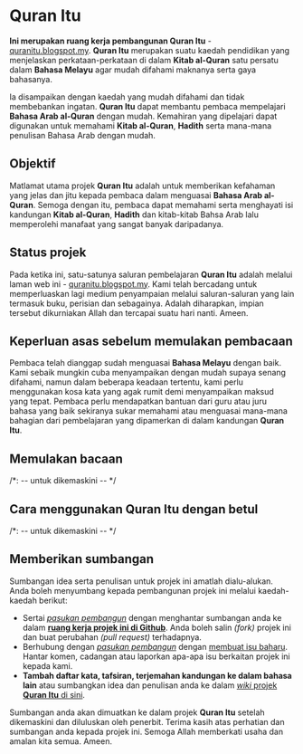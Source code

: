 # Quran Itu
**Ini merupakan ruang kerja pembangunan Quran Itu** - [quranitu.blogspot.my](https://quranitu.blogspot.my). **Quran Itu** merupakan suatu kaedah pendidikan yang menjelaskan perkataan-perkataan di dalam **Kitab al-Quran** satu persatu dalam **Bahasa Melayu** agar mudah difahami maknanya serta gaya bahasanya.

Ia disampaikan dengan kaedah yang mudah difahami dan tidak membebankan ingatan. **Quran Itu** dapat membantu pembaca mempelajari **Bahasa Arab al-Quran** dengan mudah. Kemahiran yang dipelajari dapat digunakan untuk memahami **Kitab al-Quran**, **Hadith** serta mana-mana penulisan Bahasa Arab dengan mudah.

## Objektif
Matlamat utama projek **Quran Itu** adalah untuk memberikan kefahaman yang jelas dan jitu kepada pembaca dalam menguasai **Bahasa Arab al-Quran**. Semoga dengan itu, pembaca dapat memahami serta menghayati isi kandungan **Kitab al-Quran**, **Hadith** dan kitab-kitab Bahsa Arab lalu memperolehi manafaat yang sangat banyak daripadanya.

## Status projek
Pada ketika ini, satu-satunya saluran pembelajaran **Quran Itu** adalah melalui laman web ini - [quranitu.blogspot.my](https://quranitu.blogspot.my). Kami telah bercadang untuk memperluaskan lagi medium penyampaian melalui saluran-saluran yang lain termasuk buku, perisian dan sebagainya. Adalah diharapkan, impian tersebut dikurniakan Allah dan tercapai suatu hari nanti. Ameen.

## Keperluan asas sebelum memulakan pembacaan
Pembaca telah dianggap sudah menguasai **Bahasa Melayu** dengan baik. Kami sebaik mungkin cuba menyampaikan dengan mudah supaya senang difahami, namun dalam beberapa keadaan tertentu, kami perlu menggunakan kosa kata yang agak rumit demi menyampaikan maksud yang tepat. Pembaca perlu mendapatkan bantuan dari guru atau juru bahasa yang baik sekiranya sukar memahami atau menguasai mana-mana bahagian dari pembelajaran yang dipamerkan di dalam kandungan **Quran Itu**.

## Memulakan bacaan
/*:
-- untuk dikemaskini --
 */
 
## Cara menggunakan Quran Itu dengan betul
/*:
-- untuk dikemaskini --
 */
 
## Memberikan sumbangan
Sumbangan idea serta penulisan untuk projek ini amatlah dialu-alukan. Anda boleh menyumbang kepada pembangunan projek ini melalui kaedah-kaedah berikut:

- Sertai [*pasukan pembangun*](https://github.com/nikahmadz/Quran-Itu/graphs/contributors) dengan menghantar sumbangan anda ke dalam [**ruang kerja projek ini di Github**](https://github.com/nikahmadz/Quran-Itu). Anda boleh salin *(fork)* projek ini dan buat perubahan *(pull request)* terhadapnya.
- Berhubung dengan [*pasukan pembangun*](https://github.com/nikahmadz/Quran-Itu/graphs/contributors) dengan [membuat isu baharu](https://github.com/nikahmadz/Quran-Itu/issues). Hantar komen, cadangan atau laporkan apa-apa isu berkaitan projek ini kepada kami.
- **Tambah daftar kata, tafsiran, terjemahan kandungan ke dalam bahasa lain** atau sumbangkan idea dan penulisan anda ke dalam [*wiki* projek **Quran Itu** di sini](https://github.com/nikahmadz/Quran-Itu/wiki).

Sumbangan anda akan dimuatkan ke dalam projek **Quran Itu** setelah dikemaskini dan diluluskan oleh penerbit. Terima kasih atas perhatian dan sumbangan anda kepada projek ini. Semoga Allah memberkati usaha dan amalan kita semua. Ameen.
